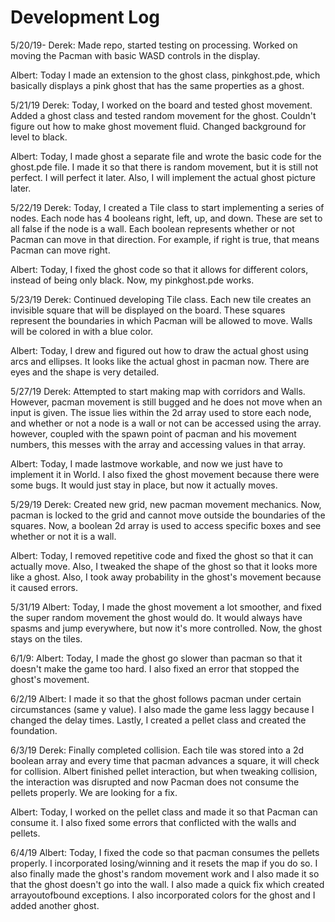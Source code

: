 # Development Log
5/20/19-
Derek: Made repo, started testing on processing. Worked on moving the Pacman with basic WASD controls in the display.

Albert: Today I made an extension to the ghost class, pinkghost.pde, which basically displays a pink ghost that has the same properties as a ghost.

5/21/19
Derek: Today, I worked on the board and tested ghost movement.
Added a ghost class and tested random movement for the ghost. Couldn't figure out how to make ghost movement fluid.
Changed background for level to black.

Albert: Today, I made ghost a separate file and wrote the basic code for the ghost.pde file. I made it so that there is random movement, but it is still not perfect. I will perfect it later. Also, I will implement the actual ghost picture later.

5/22/19
Derek: Today, I created a Tile class to start implementing a series of nodes.
Each node has 4 booleans right, left, up, and down. These are set to all false if the node is a wall.
Each boolean represents whether or not Pacman can move in that direction.
For example, if right is true, that means Pacman can move right.

Albert: Today, I fixed the ghost code so that it allows for different colors, instead of being only black. Now, my pinkghost.pde works.

5/23/19
Derek: Continued developing Tile class.
Each new tile creates an invisible square that will be displayed on the board.
These squares represent the boundaries in which Pacman will be allowed to move.
Walls will be colored in with a blue color.

Albert: Today, I drew and figured out how to draw the actual ghost using arcs and ellipses. It looks like the actual ghost in pacman now. There are eyes and the shape is very detailed.

5/27/19
Derek: Attempted to start making map with corridors and Walls.
However, pacman movement is still bugged and he does not move when an input is given.
The issue lies within the 2d array used to store each node, and whether or not a node is a wall or not can be accessed using the array. however, coupled with the spawn point of pacman and his movement numbers, this messes with the array and accessing values in that array.

Albert: Today, I made lastmove workable, and now we just have to implement it in World.
I also fixed the ghost movement because there were some bugs. It would just stay in place, but now it actually moves. 

5/29/19
Derek: Created new grid, new pacman movement mechanics.
Now, pacman is locked to the grid and cannot move outside the boundaries of the squares.
Now, a boolean 2d array is used to access specific boxes and see whether or not it is a wall. 

Albert: Today, I removed repetitive code and fixed the ghost so that it can actually move.
Also, I tweaked the shape of the ghost so that it looks more like a ghost.
Also, I took away probability in the ghost's movement because it caused errors.

5/31/19
Albert: Today, I made the ghost movement a lot smoother, and fixed the super random movement the ghost would do.
It would always have spasms and jump everywhere, but now it's more controlled.
Now, the ghost stays on the tiles.

6/1/9:
Albert: Today, I made the ghost go slower than pacman so that it doesn't make the game too hard. 
I also fixed an error that stopped the ghost's movement.

6/2/19
Albert: I made it so that the ghost follows pacman under certain circumstances (same y value). 
I also made the game less laggy because I changed the delay times. 
Lastly, I created a pellet class and created the foundation.

6/3/19
Derek: Finally completed collision.
Each tile was stored into a 2d boolean array and every time that pacman advances a square, it will check for collision.
Albert finished pellet interaction, but when tweaking collision, the interaction was disrupted and now Pacman does not consume the pellets properly. We are looking for a fix.

Albert: Today, I worked on the pellet class and made it so that Pacman can consume it.
I also fixed some errors that conflicted with the walls and pellets.

6/4/19
Albert: Today, I fixed the code so that pacman consumes the pellets properly. 
I incorporated losing/winning and it resets the map if you do so.
I also finally made the ghost's random movement work and I also made it so that the ghost doesn't go into the wall. 
I also made a quick fix which created arrayoutofbound exceptions.
I also incorporated colors for the ghost and I added another ghost.
